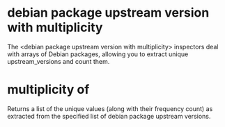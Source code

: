 # debian package upstream version with multiplicity

The &lt;debian package upstream version with multiplicity&gt; inspectors deal with arrays of Debian packages, allowing you to extract unique upstream_versions and count them.

# multiplicity of <debian package upstream version with multiplicity>

Returns a list of the unique values (along with their frequency count) as extracted from the specified list of debian package upstream versions.
